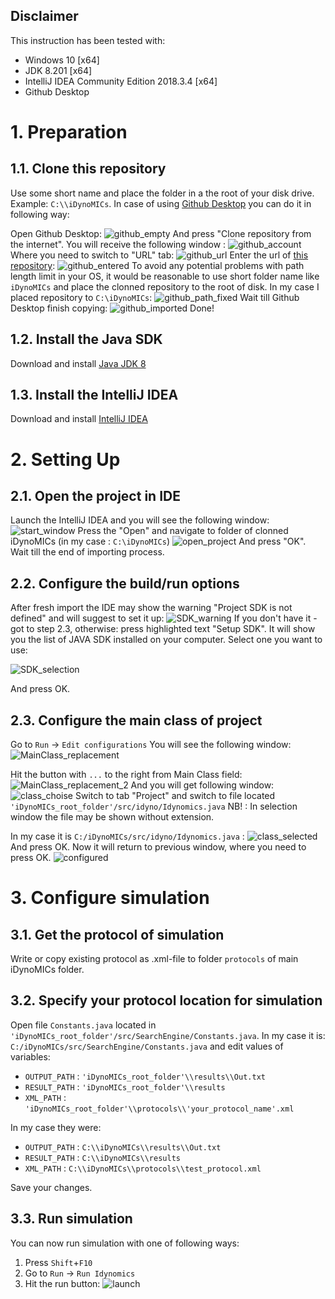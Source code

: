 ## Disclaimer
This instruction has been tested with:
- Windows 10 [x64]
- JDK 8.201 [x64]
- IntelliJ IDEA Community Edition 2018.3.4 [x64]
- Github Desktop

# 1. Preparation

## 1.1. Clone this repository
Use some short name and place the folder in a the root of your disk drive.
Example: ```C:\\iDynoMICs```.
In case of using [Github Desktop](https://desktop.github.com/) you can do it in following way:

Open Github Desktop:
![github_empty](instructions_images/github_empty.png)
And press "Clone repository from the internet". You will receive the following window :
![github_account](instructions_images/github_account.png)
Where you need to switch to "URL" tab:
![github_url](instructions_images/github_url.png)
Enter the url of [this repository](https://github.com/adoloman/Modified-iDynoMICs-for-augmentation-model):
![github_entered](instructions_images/github_entered.png)
To avoid any potential problems with path length limit in your OS, it would be reasonable to use short folder name like ```iDynoMICs``` and place the clonned repository to the root of disk. In my case I placed repository to ```C:\iDynoMICs```:
![github_path_fixed](instructions_images/github_path_fixed.png)
Wait till Github Desktop finish copying:
![github_imported](instructions_images/github_imported.png)
Done!

## 1.2. Install the Java SDK
Download and install [Java JDK 8](https://www.oracle.com/technetwork/java/javase/downloads/jdk8-downloads-2133151.html)

## 1.3. Install the IntelliJ IDEA
Download and install [IntelliJ IDEA](https://www.jetbrains.com/idea/download/)

# 2. Setting Up

## 2.1. Open the project in IDE

Launch the IntelliJ IDEA and you will see the following window:
![start_window](instructions_images/00.png)
Press the "Open" and navigate to folder of clonned iDynoMICs (in my case : ```C:\iDynoMICs```)
![open_project](instructions_images/01.png)
And press "OK".
Wait till the end of importing process.

## 2.2. Configure the build/run options
After fresh import the IDE may show the warning "Project SDK is not defined" and will suggest to set it up:
![SDK_warning](instructions_images/SDK_warning.png)
If you don't have it - got to step 2.3, otherwise: press highlighted text "Setup SDK". It will show you the list of JAVA SDK installed on your computer. Select one you want to use:

![SDK_selection](instructions_images/SDK_selection.png)

And press OK.

## 2.3. Configure the main class of project
Go to ```Run``` -> ```Edit configurations```
You will see the following window:
![MainClass_replacement](instructions_images/mainclass_replacement.png)

Hit the button with ```...``` to the right from Main Class field:
![MainClass_replacement_2](instructions_images/mainclass_replacement_2.png)
And you will get following window:
![class_choise](instructions_images/class_choise.png)
Switch to tab "Project" and switch to file located ```'iDynoMICs_root_folder'/src/idyno/Idynomics.java```
NB! : In selection window the file may be shown without extension.

In my case it is ```C:/iDynoMICs/src/idyno/Idynomics.java``` :
![class_selected](instructions_images/class_selected.png)
And press OK.
Now it will return to previous window, where you need to press OK.
![configured](instructions_images/configured.png)

# 3. Configure simulation
## 3.1. Get the protocol of simulation
Write or copy existing protocol as .xml-file to folder ```protocols``` of main iDynoMICs folder.

## 3.2. Specify your protocol location for simulation
Open file ```Constants.java``` located in ```'iDynoMICs_root_folder'/src/SearchEngine/Constants.java```. In my case it is: ```C:/iDynoMICs/src/SearchEngine/Constants.java``` and edit values of variables:
- ```OUTPUT_PATH``` : ```'iDynoMICs_root_folder'\\results\\Out.txt```
- ```RESULT_PATH``` : ```'iDynoMICs_root_folder'\\results```
- ```XML_PATH``` : ```'iDynoMICs_root_folder'\\protocols\\'your_protocol_name'.xml```

In my case they were:
- ```OUTPUT_PATH``` : ```C:\\iDynoMICs\\results\\Out.txt```
- ```RESULT_PATH``` : ```C:\\iDynoMICs\\results```
- ```XML_PATH``` : ```C:\\iDynoMICs\\protocols\\test_protocol.xml```

Save your changes.

## 3.3. Run simulation
You can now run simulation with one of following ways:
1. Press ```Shift```+```F10```
2. Go to ```Run``` -> ```Run Idynomics```
3. Hit the run button:
![launch](instructions_images/launch_simulation.png)
